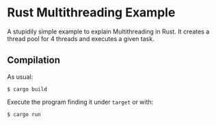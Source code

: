 # Rust Multithreading Example

A stupidily simple example to explain Multithreading in Rust.
It creates a thread pool for 4 threads and executes a given task.

## Compilation

As usual:

```
$ cargo build
```

Execute the program finding it under `target` or with:

```
$ cargo run
```
